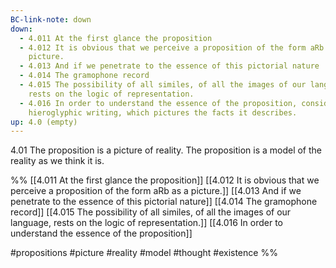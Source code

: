 ```yaml
---
BC-link-note: down
down:
  - 4.011 At the first glance the proposition
  - 4.012 It is obvious that we perceive a proposition of the form aRb as a
    picture.
  - 4.013 And if we penetrate to the essence of this pictorial nature
  - 4.014 The gramophone record
  - 4.015 The possibility of all similes, of all the images of our language,
    rests on the logic of representation.
  - 4.016 In order to understand the essence of the proposition, consider
    hieroglyphic writing, which pictures the facts it describes.
up: 4.0 (empty)
---
```

4.01 The proposition is a picture of reality.
The proposition is a model of the reality as we think it is.

%%
[[4.011 At the first glance the proposition]]
[[4.012 It is obvious that we perceive a proposition of the form aRb as a picture.]]
[[4.013 And if we penetrate to the essence of this pictorial nature]]
[[4.014 The gramophone record]]
[[4.015 The possibility of all similes, of all the images of our language, rests on the logic of representation.]]
[[4.016 In order to understand the essence of the proposition]]

#propositions #picture #reality #model #thought #existence %%